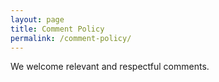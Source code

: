 ```yaml
---
layout: page
title: Comment Policy
permalink: /comment-policy/
---
```


We welcome relevant and respectful comments.